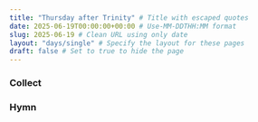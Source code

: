 ```yaml
---
title: "Thursday after Trinity" # Title with escaped quotes
date: 2025-06-19T00:00:00+00:00 # Use-MM-DDTHH:MM format
slug: 2025-06-19 # Clean URL using only date
layout: "days/single" # Specify the layout for these pages
draft: false # Set to true to hide the page
---
```


### Collect


### Hymn